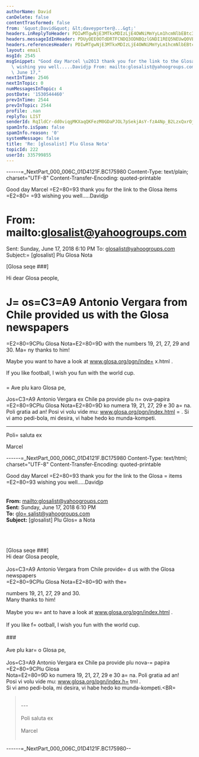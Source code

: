 ```yaml
---
authorName: David
canDelete: false
contentTrasformed: false
from: '&quot;David&quot; &lt;daveyporter@...&gt;'
headers.inReplyToHeader: PDIwMTgwNjE3MTkxMDIzLjE4OWNiMmYyLm1hcmNlbEBtc3ByaW5nZXIuZGU+
headers.messageIdInHeader: PDUyOEE0OTdDRTFCNDQ3ODNBQzlGNDI1REQ5NEUwQ0VEQERhdmlkRGVza3RvcD4=
headers.referencesHeader: PDIwMTgwNjE3MTkxMDIzLjE4OWNiMmYyLm1hcmNlbEBtc3ByaW5nZXIuZGU+
layout: email
msgId: 2545
msgSnippet: "Good day Marcel \u2013 thank you for the link to the Glosa items \u2013\
  \ wishing you well.....Davidjp From: mailto:glosalist@yahoogroups.com Sent: Sunday,\
  \ June 17,"
nextInTime: 2546
nextInTopic: 0
numMessagesInTopic: 4
postDate: '1530544460'
prevInTime: 2544
prevInTopic: 2544
profile: .nan
replyTo: LIST
senderId: RqIldCr-dd0viqgMKXaqQKFezM0GDaPJOL7pSekjAsY-fzA4Np_B2LzxQxrOjVOh0sIOft5gS5pe7q05hgIi27DzfR1bEpZ95g
spamInfo.isSpam: false
spamInfo.reason: '0'
systemMessage: false
title: 'Re: [glosalist] Plu Glosa Nota'
topicId: 222
userId: 335799855
---
```



------=_NextPart_000_006C_01D4121F.BC175980
Content-Type: text/plain;
	charset="UTF-8"
Content-Transfer-Encoding: quoted-printable

Good day Marcel =E2=80=93 thank you for the link to the Glosa items =E2=80=
=93 wishing you well.....Davidjp


From: mailto:glosalist@yahoogroups.com 
=
Sent: Sunday, June 17, 2018 6:10 PM
To: glosalist@yahoogroups.com 
Subject:=
 [glosalist] Plu Glosa Nota

  

[Glosa seqe ###]

Hi dear Glosa people,

J=
os=C3=A9 Antonio Vergara from Chile provided us with the Glosa newspapers
=
=E2=80=9CPlu Glosa Nota=E2=80=9D with the numbers 19, 21, 27, 29 and 30.
Ma=
ny thanks to him! 

Maybe you want to have a look at www.glosa.org/pgn/inde=
x.html . 

If you like football, I wish you fun with the world cup. 

###

=
Ave plu karo Glosa pe,

Jos=C3=A9 Antonio Vergara ex Chile pa provide plu n=
ova-papira =E2=80=9CPlu Glosa
Nota=E2=80=9D ko numera 19, 21, 27, 29 e 30 a=
 na. Poli gratia ad an!
Posi vi volu vide mu: www.glosa.org/pgn/index.html =
.
Si vi amo pedi-bola, mi desira, vi habe hedo ko munda-kompeti.

---

Poli=
 saluta ex

Marcel




------=_NextPart_000_006C_01D4121F.BC175980
Content-Type: text/html;
	charset="UTF-8"
Content-Transfer-Encoding: quoted-printable

<HTML><HEAD></HEAD>
<BODY style=3D"BACKGROUND-COLOR: #fff" dir=3Dltr>
<DIV =
dir=3Dltr>
<DIV style=3D"FONT-SIZE: 12pt; FONT-FAMILY: 'Calibri'; COLOR: #0=
00000">
<DIV>Good day Marcel =E2=80=93 thank you for the link to the Glosa =
items =E2=80=93 wishing you 
well.....Davidjp</DIV>
<DIV 
style=3D'FONT-SIZ=
E: small; TEXT-DECORATION: none; FONT-FAMILY: "Calibri"; FONT-WEIGHT: norma=
l; COLOR: #000000; FONT-STYLE: normal; DISPLAY: inline'>
<DIV style=3D"FONT=
: 10pt tahoma">
<DIV><FONT size=3D3 face=3DCalibri></FONT> </DIV>
<DIV=
> </DIV>
<DIV style=3D"BACKGROUND: #f5f5f5">
<DIV style=3D"font-color:=
 black"><B>From:</B> <A title=3Dglosalist@yahoogroups.com 
href=3D"mailto:g=
losalist@yahoogroups.com">mailto:glosalist@yahoogroups.com</A> 
</DIV>
<DIV=
><B>Sent:</B> Sunday, June 17, 2018 6:10 PM</DIV>
<DIV><B>To:</B> <A title=
=3Dglosalist@yahoogroups.com 
href=3D"mailto:glosalist@yahoogroups.com">glo=
salist@yahoogroups.com</A> </DIV>
<DIV><B>Subject:</B> [glosalist] Plu Glos=
a Nota</DIV></DIV></DIV>
<DIV> </DIV></DIV>
<DIV 
style=3D'FONT-SIZE: =
small; TEXT-DECORATION: none; FONT-FAMILY: "Calibri"; FONT-WEIGHT: normal; =
COLOR: #000000; FONT-STYLE: normal; DISPLAY: inline'><SPAN 
style=3D"DISPLA=
Y: none"> </SPAN> 
<DIV id=3Dygrp-text>
<P><BR>[Glosa seqe ###]<BR><BR=
>Hi dear Glosa people,<BR><BR>Jos=C3=A9 Antonio Vergara 
from Chile provide=
d us with the Glosa newspapers<BR>=E2=80=9CPlu Glosa Nota=E2=80=9D with the=
 
numbers 19, 21, 27, 29 and 30.<BR>Many thanks to him! <BR><BR>Maybe you w=
ant to 
have a look at www.glosa.org/pgn/index.html . <BR><BR>If you like f=
ootball, I 
wish you fun with the world cup. <BR><BR>###<BR><BR>Ave plu kar=
o Glosa 
pe,<BR><BR>Jos=C3=A9 Antonio Vergara ex Chile pa provide plu nova-=
papira =E2=80=9CPlu 
Glosa<BR>Nota=E2=80=9D ko numera 19, 21, 27, 29 e 30 a=
 na. Poli gratia ad an!<BR>Posi vi 
volu vide mu: www.glosa.org/pgn/index.h=
tml .<BR>Si vi amo pedi-bola, mi desira, 
vi habe hedo ko munda-kompeti.<BR=
><BR>---<BR><BR>Poli saluta 
ex<BR><BR>Marcel<BR><BR></P></DIV><!-- end gro=
up email --></DIV></DIV></DIV></BODY></HTML>

------=_NextPart_000_006C_01D4121F.BC175980--

